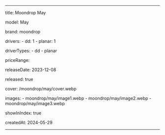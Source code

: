 ---

title: Moondrop May


model: May

brand: moondrop

drivers: 
    - dd: 1
    - planar: 1


driverTypes: 
    - dd
    - planar

priceRange:

releaseDate: 2023-12-08

released: true

cover: /moondrop/may/cover.webp


images:
    - moondrop/may/image1.webp
    - moondrop/may/image2.webp
    - moondrop/may/image3.webp


showInIndex: true




createdAt: 2024-05-29

---